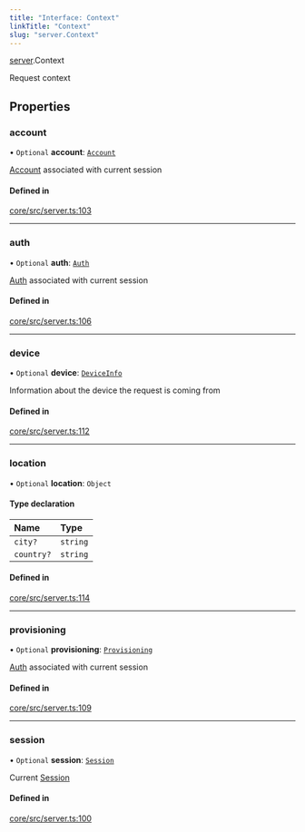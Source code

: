 ```yaml
---
title: "Interface: Context"
linkTitle: "Context"
slug: "server.Context"
---
```


[server](../../modules/server).Context

Request context

## Properties

### account

• `Optional` **account**: [`Account`](../../classes/account.Account)

[Account](../../classes/account.Account) associated with current session

#### Defined in

[core/src/server.ts:103](https://github.com/padloc/padloc/blob/b00eb4fd/packages/core/src/server.ts#L103)

---

### auth

• `Optional` **auth**: [`Auth`](../../classes/auth.Auth)

[Auth](../../classes/auth.Auth) associated with current session

#### Defined in

[core/src/server.ts:106](https://github.com/padloc/padloc/blob/b00eb4fd/packages/core/src/server.ts#L106)

---

### device

• `Optional` **device**: [`DeviceInfo`](../../classes/platform.DeviceInfo)

Information about the device the request is coming from

#### Defined in

[core/src/server.ts:112](https://github.com/padloc/padloc/blob/b00eb4fd/packages/core/src/server.ts#L112)

---

### location

• `Optional` **location**: `Object`

#### Type declaration

| Name       | Type     |
| :--------- | :------- |
| `city?`    | `string` |
| `country?` | `string` |

#### Defined in

[core/src/server.ts:114](https://github.com/padloc/padloc/blob/b00eb4fd/packages/core/src/server.ts#L114)

---

### provisioning

• `Optional` **provisioning**:
[`Provisioning`](../../classes/provisioning.Provisioning)

[Auth](../../classes/auth.Auth) associated with current session

#### Defined in

[core/src/server.ts:109](https://github.com/padloc/padloc/blob/b00eb4fd/packages/core/src/server.ts#L109)

---

### session

• `Optional` **session**: [`Session`](../../classes/session.Session)

Current [Session](../../classes/session.Session)

#### Defined in

[core/src/server.ts:100](https://github.com/padloc/padloc/blob/b00eb4fd/packages/core/src/server.ts#L100)
